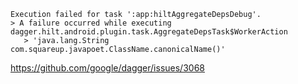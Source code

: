 ```
Execution failed for task ':app:hiltAggregateDepsDebug'.
> A failure occurred while executing dagger.hilt.android.plugin.task.AggregateDepsTask$WorkerAction
   > 'java.lang.String com.squareup.javapoet.ClassName.canonicalName()'
```

https://github.com/google/dagger/issues/3068